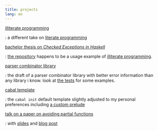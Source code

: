 ```yaml
---
title: projects
lang: en
---
```


[illiterate programming](https://gitlab.com/rdnz/illiterate-programming#illiterate-programming)

: a different take on [literate programming](https://en.wikipedia.org/wiki/Literate_programming)

[bachelor thesis on *Checked Exceptions in Haskell*](https://gitlab.com/rdnz/checked-exceptions-thesis/-/raw/thesis/thesis/thesis.pdf)

: [the repository](https://gitlab.com/rdnz/checked-exceptions-thesis) happens to be a usage example of [illiterate programming](https://gitlab.com/rdnz/illiterate-programming#illiterate-programming).

[parser combinator library](https://gitlab.com/rdnz/parser-combinators-rednaz)

: the draft of a parser combinator library with better error information than any library i know. look at [the tests](https://gitlab.com/rdnz/parser-combinators-rednaz/-/blob/main/test/Main.hs) for some examples.

[cabal template](https://gitlab.com/rdnz/cabal-template)

: the `cabal init` default template slightly adjusted to my personal preferences including [a custom prelude](https://gitlab.com/rdnz/cabal-template/-/blob/main/src/Std.hs)

[talk on a paper on avoiding partial functions](https://www.youtube.com/watch?v=QmHAgkqKIUg)

: with [slides](posts/2021-03-08-gdp_talk.html) and [blog post](posts/2021-02-01-gdp.html)